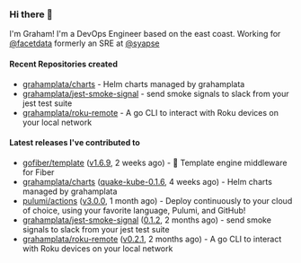 ### Hi there 👋

I'm Graham! I'm a DevOps Engineer based on the east coast. Working for [@facetdata](https://github.com/facetdata) formerly an SRE at [@syapse](https://github.com/syapse)

#### Recent Repositories created
- [grahamplata/charts](https://github.com/grahamplata/charts) - Helm charts managed by grahamplata
- [grahamplata/jest-smoke-signal](https://github.com/grahamplata/jest-smoke-signal) - send smoke signals to slack from your jest test suite
- [grahamplata/roku-remote](https://github.com/grahamplata/roku-remote) - A go CLI to interact with Roku devices on your local network

#### Latest releases I've contributed to


- [gofiber/template](https://github.com/gofiber/template) ([v1.6.9](https://github.com/gofiber/template/releases/tag/v1.6.9), 2 weeks ago) - 🧬 Template engine middleware for Fiber
- [grahamplata/charts](https://github.com/grahamplata/charts) ([quake-kube-0.1.6](https://github.com/grahamplata/charts/releases/tag/quake-kube-0.1.6), 4 weeks ago) - Helm charts managed by grahamplata
- [pulumi/actions](https://github.com/pulumi/actions) ([v3.0.0](https://github.com/pulumi/actions/releases/tag/v3.0.0), 1 month ago) - Deploy continuously to your cloud of choice, using your favorite language, Pulumi, and GitHub!
- [grahamplata/jest-smoke-signal](https://github.com/grahamplata/jest-smoke-signal) ([0.1.2](https://github.com/grahamplata/jest-smoke-signal/releases/tag/0.1.2), 2 months ago) - send smoke signals to slack from your jest test suite
- [grahamplata/roku-remote](https://github.com/grahamplata/roku-remote) ([v0.2.1](https://github.com/grahamplata/roku-remote/releases/tag/v0.2.1), 2 months ago) - A go CLI to interact with Roku devices on your local network
